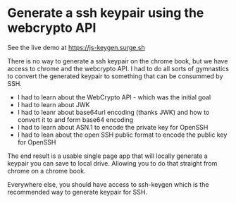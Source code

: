 Generate a ssh keypair using the webcrypto API
==

See the live demo at https://js-keygen.surge.sh

There is no way to generate a ssh keypair on the chrome book, but we have access to chrome and the webcrypto API. I had to do all sorts of gymnastics to convert the generated keypair to something that can be consummed by SSH.

* I had to learn about the WebCrypto API - which was the initial goal
* I had to learn about JWK
* I had to leanr about base64url encoding (thanks JWK) and how to convert it to and form base64 encoding
* I had to learn about ASN.1 to encode the private key for OpenSSH
* I had to lean about the open SSH public format to encode the public key for OpenSSH


The end result is a usable single page app that will locally generate a keypair you can save to local drive. Allowing you to do that straight from chrome on a chrome book.

Everywhere else, you should have access to ssh-keygen which is the recommended way to generate keypair for SSH.

